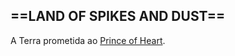 ## ==LAND OF SPIKES AND DUST==

A Terra prometida ao [Prince of Heart](obsidian://open?vault=teste&file=RE-FRESH%2FPERSONAGENS%2FKIDS%2FIdriss%20Judici).